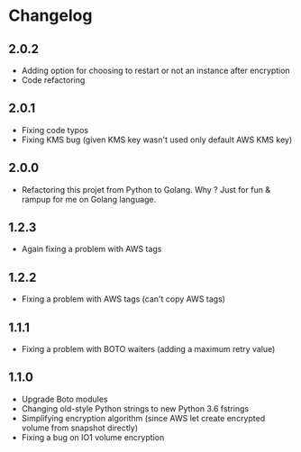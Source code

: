 # Changelog

## 2.0.2

- Adding option for choosing to restart or not an instance after encryption
- Code refactoring

## 2.0.1

- Fixing code typos
- Fixing KMS bug (given KMS key wasn't used only default AWS KMS key)

## 2.0.0

- Refactoring this projet from Python to Golang. Why ? Just for fun & rampup for me on Golang language.

## 1.2.3

- Again fixing a problem with AWS tags

## 1.2.2

- Fixing a problem with AWS tags (can't copy AWS tags) 

## 1.1.1

- Fixing a problem with BOTO waiters (adding a maximum retry value) 

## 1.1.0

- Upgrade Boto modules
- Changing old-style Python strings to new Python 3.6 fstrings
- Simplifying encryption algorithm (since AWS let create encrypted volume from snapshot directly)
- Fixing a bug on IO1 volume encryption